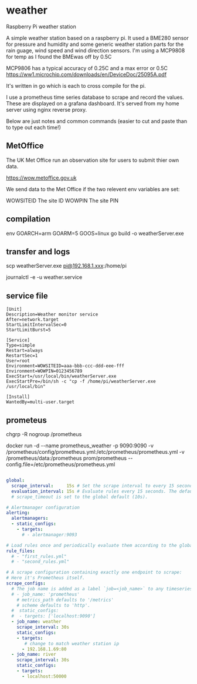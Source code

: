 # weather

Raspberry Pi weather station

A simple weather station based on a raspberry pi. It used a BME280 sensor for pressure and humidity and some generic weather station parts for the rain guage, wind speed and wind direction sensors. I'm using a MCP9808 for temp as I found the BMEwas off by 0.5C

MCP9806 has a typical accuracy of 0.25C and a max error or 0.5C
https://ww1.microchip.com/downloads/en/DeviceDoc/25095A.pdf

It's written in go which is each to cross compile for the pi.

I use a prometheus time series database to scrape and record the values. These are displayed on a grafana dashboard. It's served from my home server using nginx reverse proxy.

Below are just notes and common commands (easier to cut and paste than to type out each time!)

## MetOffice

The UK Met Office run an observation site for users to submit thier own data.

<https://wow.metoffice.gov.uk>

We send data to the Met Office if the two relevent env variables are set:

WOWSITEID The site ID
WOWPIN The site PIN

## compilation

env GOARCH=arm GOARM=5 GOOS=linux go build -o weatherServer.exe

## transfer and logs

scp weatherServer.exe pi@192.168.1.xxx:/home/pi

journalctl -e -u weather.service

## service file

```service
[Unit]
Description=Weather monitor service
After=network.target
StartLimitIntervalSec=0
StartLimitBurst=5

[Service]
Type=simple
Restart=always
RestartSec=1
User=root
Environment=WOWSITEID=aaa-bbb-ccc-ddd-eee-fff
Environment=WOWPIN=0123456789
ExecStart=/usr/local/bin/weatherServer.exe
ExecStartPre=/bin/sh -c "cp -f /home/pi/weatherServer.exe /usr/local/bin"

[Install]
WantedBy=multi-user.target
```

## prometeus

chgrp -R nogroup /prometheus

docker run -d --name prometheus_weather -p 9090:9090 -v /prometheus/config/prometheus.yml:/etc/prometheus/prometheus.yml -v /prometheus/data:/prometheus prom/prometheus --config.file=/etc/prometheus/prometheus.yml

```yaml

global:
  scrape_interval:     15s # Set the scrape interval to every 15 seconds. Default is every 1 minute.
  evaluation_interval: 15s # Evaluate rules every 15 seconds. The default is every 1 minute.
  # scrape_timeout is set to the global default (10s).

# Alertmanager configuration
alerting:
  alertmanagers:
  - static_configs:
    - targets:
      # - alertmanager:9093

# Load rules once and periodically evaluate them according to the global 'evaluation_interval'.
rule_files:
  # - "first_rules.yml"
  # - "second_rules.yml"

# A scrape configuration containing exactly one endpoint to scrape:
# Here it's Prometheus itself.
scrape_configs:
  # The job name is added as a label `job=<job_name>` to any timeseries scraped from this config.
  # - job_name: 'prometheus'
    # metrics_path defaults to '/metrics'
    # scheme defaults to 'http'.
  #  static_configs:
  #  - targets: ['localhost:9090']
  - job_name: weather
    scrape_interval: 30s
    static_configs:
    - targets:
       # change to match weather station ip
      - 192.168.1.69:80
  - job_name: river
    scrape_interval: 30s
    static_configs:
    - targets:
      - localhost:50000
```
